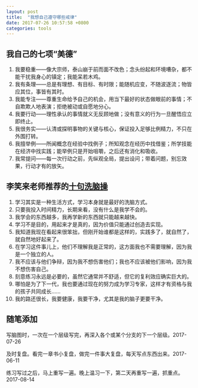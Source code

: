 ```yaml
---
layout: post
title:  "我想自己遵守哪些戒律"
date: 2017-07-26 10:57:58 +0800
categories: tools
---
```


## 我自己的七项“美德”

1. 我要稳重——像大宗师，泰山崩于前而面不改色；念头纷起和环境嘈杂，都不能干扰我身心的镇定；我能呆若木鸡。
2. 我有条理——总是有理想、有目标、有时限；能随机应变，不随波逐流；物皆应其位，事皆有其时。
3. 我能专注——尊重生命给予自己的机会，用当下最好的状态做眼前的事情；不自欺欺人地表演；拒绝被动或自愿地分心。
4. 我要行动——理性承认的事情就义无反顾地做；没有意义的行为一旦醒悟应立即终止。
5. 我很务实——认清或探明事物的关键与核心，保证投入足够比例精力，不只在外围打转。
6. 我擅举例——所闻概念在经验中找例子；所知观念在经历中找借鉴；所学技能在经济中找实践；能举例只是开始咀嚼，之后还有消化和吸收。
7. 我常提问——每一次行动之前，先纵观全局，提出设问；带着问题，别忘效果，行动才有的放矢。

## 李笑来老师推荐的[十句洗脑操](http://lixiaolai.com/2016/06/12/makecs-preface/)

1. 学习其实是一种生活方式，学习本身就是最好的洗脑方式。
2. 只要我投入时间精力，长期来看，没有什么是我学不会的。
3. 我学会的东西越多，我再学新的东西就只能越来越快。
4. 学习不是目的，用起来才是真的，因为价值只能通过创造去实现。
5. 我知道我现在看起来很笨拙，但刚开始谁都是这样的，实践多了，就自然了，就自然地好起来了。
6. 在学习这件事儿上，他们不理解我是正常的，这方面我也不需要理解，因为我是一个独立的人。
7. 我不应该与他们争辩，因为我不想伤害他们；我也不应该被他们影响，因为我不想伤害自己。
8. 刻意练习永远是必要的，虽然它通常并不舒适，但它的复利效应确实巨大的。
9. 哪怕是为了下一代，我也要通过现在的努力成为学习专家，这样才有资格与我的孩子共同成长……
10. 我的路还很长，我要健康，我要干净，尤其是我的脑子更要干净。

## 随笔添加

写脑图时，一次在一个层级写完，再深入各个或某个分支的下一个层级。2017-07-26

及时复盘。看完一章书小复盘，做完一件事大复盘，每天写点东西出来。2017-06-11

练习写过之后，马上重写一遍。晚上温习一下，第二天再重写一遍，抓重点。2017-08-14



